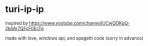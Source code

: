 # turi-ip-ip
inspired by https://www.youtube.com/channel/UCwQOKgQ-2k4Ar7QFcF0EcTg

made with love, windows api, and spagetti code (sorry in advance)

